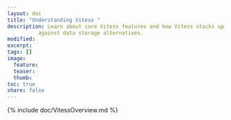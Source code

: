 ```yaml
---
layout: doc
title: "Understanding Vitess "
description: Learn about core Vitess features and how Vitess stacks up
          against data storage alternatives. 
modified:
excerpt:
tags: []
image:
  feature:
  teaser:
  thumb:
toc: true
share: false
---
```


{% include doc/VitessOverview.md %}
